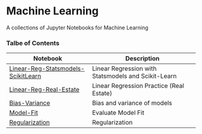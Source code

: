 # Machine Learning
A collections of Jupyter Notebooks for Machine Learning

### Talbe of Contents ###
|Notebook|Description|
|--------------|-----------------------------------|
| [Linear-Reg-Statsmodels-ScikitLearn](./Linear-Reg-Statsmodels-ScikitLearn.ipynb) | Linear Regression with Statsmodels and Scikit-Learn |
| [Linear-Reg-Real-Estate](./Linear-Reg-Real-Estate.ipynb) | Linear Regression Practice (Real Estate) |
| [Bias-Variance](./Bias-Variance.ipynb) | Bias and variance of models |
| [Model-Fit](./Model-Fit.ipynb) | Evaluate Model Fit |
| [Regularization](./Regularization.ipynb) | Regularization |
